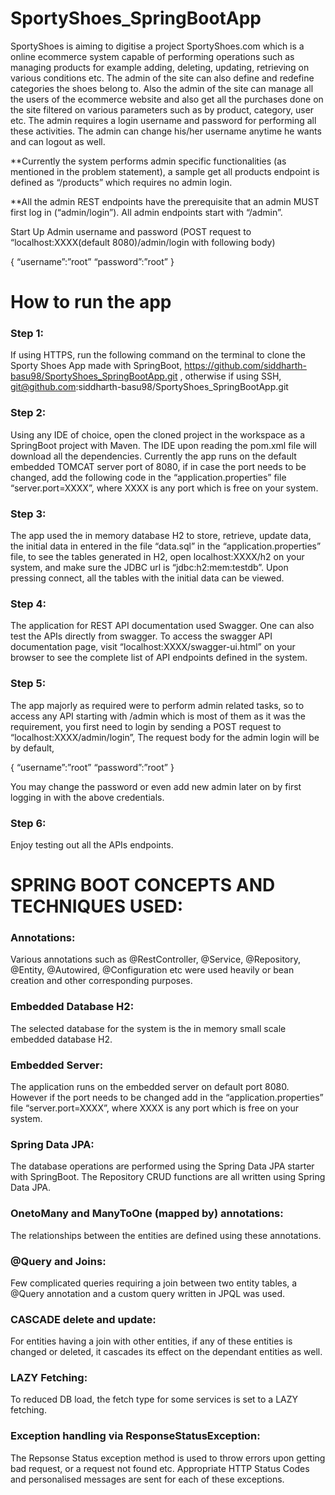 # SportyShoes_SpringBootApp

SportyShoes is aiming to digitise a project SportyShoes.com which is a online ecommerce system capable of performing operations such as managing products for  example adding, deleting, updating, retrieving on various conditions etc. The admin of the site can also define and redefine categories the shoes belong to. Also the admin of the site can manage all the users of the ecommerce website and also get all the purchases done on the site filtered on various parameters such as by product, category, user etc. The admin requires a login username and password for performing all these activities. The admin can change his/her username anytime he wants and can logout as well. 

**Currently the system performs admin specific functionalities (as mentioned in the problem statement), a sample get all products endpoint is defined as “/products” which requires no admin login. 

**All the admin REST endpoints have the prerequisite that an admin MUST first log in (“admin/login”). All admin endpoints start with “/admin”.



Start Up Admin username and password (POST request to “localhost:XXXX(default 8080)/admin/login with following body)

{
	“username”:”root”
	“password”:”root”
}



# How to run the app

### Step 1:  
If using HTTPS, run the following command on the terminal to clone the Sporty Shoes App made with SpringBoot, https://github.com/siddharth-basu98/SportyShoes_SpringBootApp.git , otherwise if using SSH, git@github.com:siddharth-basu98/SportyShoes_SpringBootApp.git 

### Step 2: 
Using any IDE of choice, open the cloned project in the workspace as a SpringBoot project with Maven. The IDE upon reading the pom.xml file will download all the dependencies. Currently the app runs on the default embedded TOMCAT server port of 8080, if in case the port needs to be changed, add the following code in the “application.properties” file “server.port=XXXX”, where XXXX is any port which is free on your system. 

### Step 3:
The app used the in memory database H2 to store, retrieve, update data, the initial data in entered in the file “data.sql” in the “application.properties” file, to see the tables generated in H2, open localhost:XXXX/h2 on your system, and make sure the JDBC url is “jdbc:h2:mem:testdb”. Upon pressing connect, all the tables with the initial data can be viewed. 

### Step 4:
The application for REST API documentation used Swagger. One can also test the APIs directly from swagger. To access the swagger API documentation page, visit “localhost:XXXX/swagger-ui.html” on your browser to see the complete list of API endpoints defined in the system. 

### Step 5: 
The app majorly as required were to perform admin related tasks, so to access any API starting with /admin which is most of them as it was the requirement, you first need to login by sending a POST request to “localhost:XXXX/admin/login”, The request body for the admin login will be by default, 

{
	“username”:”root”
	“password”:”root”
}

You may change the password or even add new admin later on by first logging in with the above credentials. 


### Step 6:
Enjoy testing out all the APIs endpoints.




# SPRING BOOT CONCEPTS AND TECHNIQUES USED:

### Annotations: 
Various annotations such as @RestController, @Service, @Repository, @Entity, @Autowired, @Configuration etc were used heavily or bean creation and other corresponding purposes. 

### Embedded Database H2: 
The selected database for the system is the in memory small scale embedded database H2. 

### Embedded Server: 
The application runs on the embedded server on default port 8080. However if the port needs to be changed add  in the “application.properties” file “server.port=XXXX”, where XXXX is any port which is free on your system. 

### Spring Data JPA: 
The database operations are performed using the Spring Data JPA starter with SpringBoot. The Repository CRUD functions are all written using Spring Data JPA.

### OnetoMany and ManyToOne (mapped by) annotations: 
The relationships between the entities are defined using these annotations.

### @Query and Joins: 
Few complicated queries requiring a join between two entity tables, a @Query annotation and a custom query written in JPQL was used. 

### CASCADE delete and update: 
For entities having a join with other entities, if any of these entities is changed or deleted, it cascades its effect on the dependant entities as well. 

### LAZY Fetching: 
To reduced DB load, the fetch type for some services is set to a LAZY fetching. 

### Exception handling via ResponseStatusException: 
The Repsonse Status exception method is used to throw errors upon getting bad request, or a request not found etc. Appropriate HTTP Status Codes and personalised messages are sent for each of these exceptions. 
